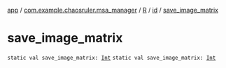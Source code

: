 [app](../../../index.md) / [com.example.chaosruler.msa_manager](../../index.md) / [R](../index.md) / [id](index.md) / [save_image_matrix](.)

# save_image_matrix

`static val save_image_matrix: `[`Int`](https://kotlinlang.org/api/latest/jvm/stdlib/kotlin/-int/index.html)
`static val save_image_matrix: `[`Int`](https://kotlinlang.org/api/latest/jvm/stdlib/kotlin/-int/index.html)